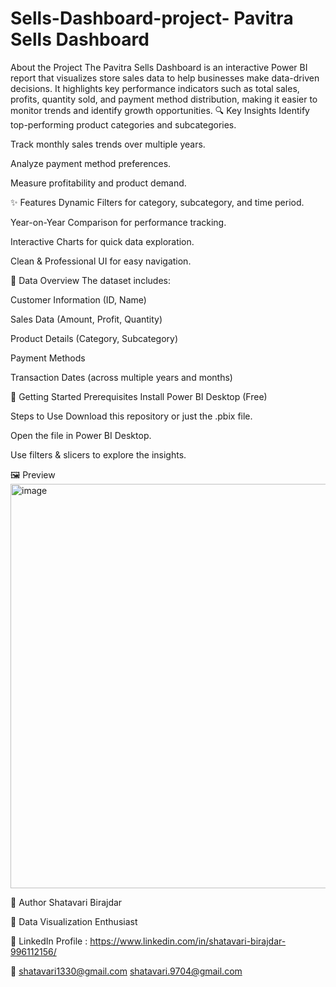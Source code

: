 # Sells-Dashboard-project-  Pavitra Sells Dashboard
About the Project
The Pavitra Sells Dashboard is an interactive Power BI report that visualizes store sales data to help businesses make data-driven decisions.
It highlights key performance indicators such as total sales, profits, quantity sold, and payment method distribution, making it easier to monitor trends and identify growth opportunities.
🔍 Key Insights
Identify top-performing product categories and subcategories.

Track monthly sales trends over multiple years.

Analyze payment method preferences.

Measure profitability and product demand.

✨ Features
Dynamic Filters for category, subcategory, and time period.

Year-on-Year Comparison for performance tracking.

Interactive Charts for quick data exploration.

Clean & Professional UI for easy navigation.

📂 Data Overview
The dataset includes:

Customer Information (ID, Name)

Sales Data (Amount, Profit, Quantity)

Product Details (Category, Subcategory)

Payment Methods

Transaction Dates (across multiple years and months)

🚀 Getting Started
Prerequisites
Install Power BI Desktop (Free)

Steps to Use
Download this repository or just the .pbix file.

Open the file in Power BI Desktop.

Use filters & slicers to explore the insights.

🖼 Preview
<img width="1216" height="647" alt="image" src="https://github.com/user-attachments/assets/61a8b9cb-96d4-45e3-b1cf-6d7a4298e5b3" />


👤 Author
Shatavari Birajdar

💼 Data Visualization Enthusiast

🔗 LinkedIn Profile : https://www.linkedin.com/in/shatavari-birajdar-996112156/

📧 shatavari1330@gmail.com
   shatavari.9704@gmail.com


